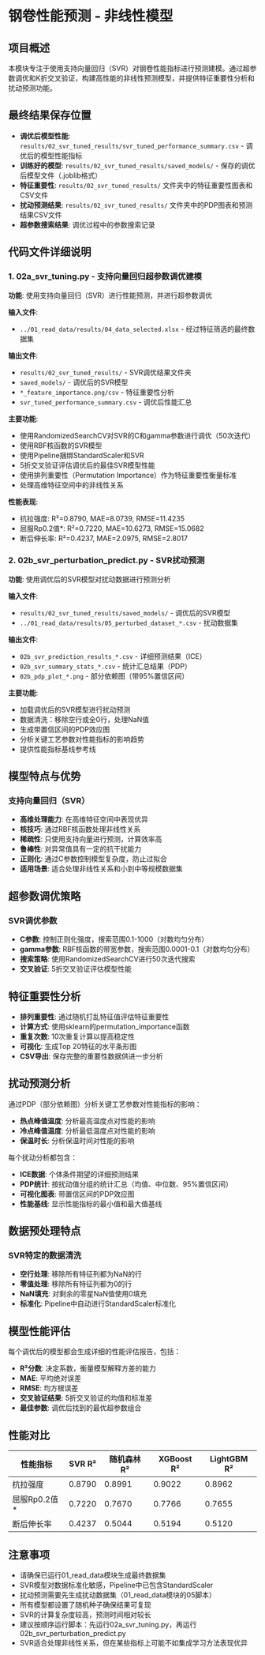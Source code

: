 # 钢卷性能预测 - 非线性模型

## 项目概述

本模块专注于使用支持向量回归（SVR）对钢卷性能指标进行预测建模。通过超参数调优和K折交叉验证，构建高性能的非线性预测模型，并提供特征重要性分析和扰动预测功能。

## 最终结果保存位置

- **调优后模型性能**: `results/02_svr_tuned_results/svr_tuned_performance_summary.csv` - 调优后的模型性能指标
- **训练好的模型**: `results/02_svr_tuned_results/saved_models/` - 保存的调优后模型文件（.joblib格式）
- **特征重要性**: `results/02_svr_tuned_results/` 文件夹中的特征重要性图表和CSV文件
- **扰动预测结果**: `results/02_svr_tuned_results/` 文件夹中的PDP图表和预测结果CSV文件
- **超参数搜索结果**: 调优过程中的参数搜索记录

## 代码文件详细说明

### 1. 02a_svr_tuning.py - 支持向量回归超参数调优建模

**功能**: 使用支持向量回归（SVR）进行性能预测，并进行超参数调优

**输入文件**:
- `../01_read_data/results/04_data_selected.xlsx` - 经过特征筛选的最终数据集

**输出文件**:
- `results/02_svr_tuned_results/` - SVR调优结果文件夹
- `saved_models/` - 调优后的SVR模型
- `*_feature_importance.png/csv` - 特征重要性分析
- `svr_tuned_performance_summary.csv` - 调优后性能汇总

**主要功能**:
- 使用RandomizedSearchCV对SVR的C和gamma参数进行调优（50次迭代）
- 使用RBF核函数的SVR模型
- 使用Pipeline捆绑StandardScaler和SVR
- 5折交叉验证评估调优后的最佳SVR模型性能
- 使用排列重要性（Permutation Importance）作为特征重要性衡量标准
- 处理高维特征空间中的非线性关系

**性能表现**:
- 抗拉强度: R²=0.8790, MAE=8.0739, RMSE=11.4235
- 屈服Rp0.2值*: R²=0.7220, MAE=10.6273, RMSE=15.0682
- 断后伸长率: R²=0.4237, MAE=2.0975, RMSE=2.8017

### 2. 02b_svr_perturbation_predict.py - SVR扰动预测

**功能**: 使用调优后的SVR模型对扰动数据进行预测分析

**输入文件**:
- `results/02_svr_tuned_results/saved_models/` - 调优后的SVR模型
- `../01_read_data/results/05_perturbed_dataset_*.csv` - 扰动数据集

**输出文件**:
- `02b_svr_prediction_results_*.csv` - 详细预测结果（ICE）
- `02b_svr_summary_stats_*.csv` - 统计汇总结果（PDP）
- `02b_pdp_plot_*.png` - 部分依赖图（带95%置信区间）

**主要功能**:
- 加载调优后的SVR模型进行扰动预测
- 数据清洗：移除空行或全0行，处理NaN值
- 生成带置信区间的PDP效应图
- 分析关键工艺参数对性能指标的影响趋势
- 提供性能指标基线参考线

## 模型特点与优势

### 支持向量回归（SVR）
- **高维处理能力**: 在高维特征空间中表现优异
- **核技巧**: 通过RBF核函数处理非线性关系
- **稀疏性**: 只使用支持向量进行预测，计算效率高
- **鲁棒性**: 对异常值具有一定的抗干扰能力
- **正则化**: 通过C参数控制模型复杂度，防止过拟合
- **适用场景**: 适合处理非线性关系和小到中等规模数据集

## 超参数调优策略

### SVR调优参数
- **C参数**: 控制正则化强度，搜索范围0.1-1000（对数均匀分布）
- **gamma参数**: RBF核函数的带宽参数，搜索范围0.0001-0.1（对数均匀分布）
- **搜索策略**: 使用RandomizedSearchCV进行50次迭代搜索
- **交叉验证**: 5折交叉验证评估模型性能

## 特征重要性分析

- **排列重要性**: 通过随机打乱特征值评估特征重要性
- **计算方式**: 使用sklearn的permutation_importance函数
- **重复次数**: 10次重复计算以提高稳定性
- **可视化**: 生成Top 20特征的水平条形图
- **CSV导出**: 保存完整的重要性数据供进一步分析

## 扰动预测分析

通过PDP（部分依赖图）分析关键工艺参数对性能指标的影响：
- **热点峰值温度**: 分析最高温度点对性能的影响
- **冷点峰值温度**: 分析最低温度点对性能的影响
- **保温时长**: 分析保温时间对性能的影响

每个扰动分析都包含：
- **ICE数据**: 个体条件期望的详细预测结果
- **PDP统计**: 按扰动值分组的统计汇总（均值、中位数、95%置信区间）
- **可视化图表**: 带置信区间的PDP效应图
- **性能基线**: 显示性能指标的最小值和最大值基线

## 数据预处理特点

### SVR特定的数据清洗
- **空行处理**: 移除所有特征列都为NaN的行
- **零值处理**: 移除所有特征列都为0的行
- **NaN填充**: 对剩余的零星NaN值使用0填充
- **标准化**: Pipeline中自动进行StandardScaler标准化

## 模型性能评估

每个调优后的模型都会生成详细的性能评估报告，包括：
- **R²分数**: 决定系数，衡量模型解释方差的能力
- **MAE**: 平均绝对误差
- **RMSE**: 均方根误差
- **交叉验证结果**: 5折交叉验证的均值和标准差
- **最佳参数**: 调优后找到的最优超参数组合

## 性能对比

| 性能指标 | SVR R² | 随机森林 R² | XGBoost R² | LightGBM R² |
|----------|--------|-------------|------------|-------------|
| 抗拉强度 | 0.8790 | 0.8991 | 0.9022 | 0.8962 |
| 屈服Rp0.2值* | 0.7220 | 0.7670 | 0.7766 | 0.7655 |
| 断后伸长率 | 0.4237 | 0.5044 | 0.5194 | 0.5120 |



## 注意事项

- 请确保已运行01_read_data模块生成最终数据集
- SVR模型对数据标准化敏感，Pipeline中已包含StandardScaler
- 扰动预测需要先生成扰动数据集（01_read_data模块的05脚本）
- 所有模型都设置了随机种子确保结果可复现
- SVR的计算复杂度较高，预测时间相对较长
- 建议按顺序运行脚本：先运行02a_svr_tuning.py，再运行02b_svr_perturbation_predict.py
- SVR适合处理非线性关系，但在某些指标上可能不如集成学习方法表现优异